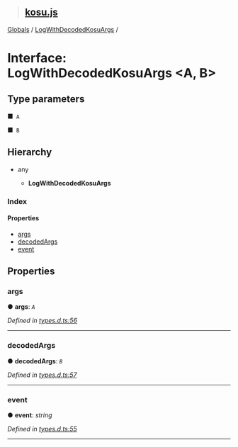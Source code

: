 > ## [kosu.js](../README.md)

[Globals](../globals.md) / [LogWithDecodedKosuArgs](logwithdecodedkosuargs.md) /

# Interface: LogWithDecodedKosuArgs <**A, B**>

## Type parameters

■` A`

■` B`

## Hierarchy

* any

  * **LogWithDecodedKosuArgs**

### Index

#### Properties

* [args](logwithdecodedkosuargs.md#args)
* [decodedArgs](logwithdecodedkosuargs.md#decodedargs)
* [event](logwithdecodedkosuargs.md#event)

## Properties

###  args

● **args**: *`A`*

*Defined in [types.d.ts:56](url)*

___

###  decodedArgs

● **decodedArgs**: *`B`*

*Defined in [types.d.ts:57](url)*

___

###  event

● **event**: *string*

*Defined in [types.d.ts:55](url)*

___